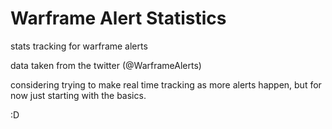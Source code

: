 Warframe Alert Statistics
====================

stats tracking for warframe alerts

data taken from the twitter (@WarframeAlerts)

considering trying to make real time tracking as more alerts 
happen, but for now just starting with the basics.

:D
